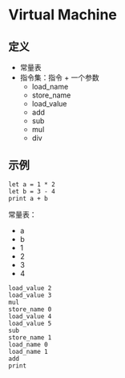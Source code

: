 # Virtual Machine

## 定义

- 常量表
- 指令集：指令 + 一个参数
  - load_name
  - store_name
  - load_value
  - add
  - sub
  - mul
  - div

## 示例

```
let a = 1 * 2
let b = 3 - 4
print a + b
```

常量表：

- a
- b
- 1
- 2
- 3
- 4

```
load_value 2
load_value 3
mul
store_name 0
load_value 4
load_value 5
sub
store_name 1
load_name 0
load_name 1
add
print
```
